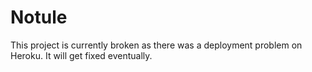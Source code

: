 # Notule
This project is currently broken as there was a deployment problem on Heroku. It will get fixed eventually.

